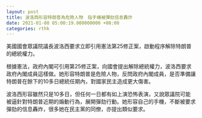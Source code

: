 ```yaml
---
layout: post
title: 波洛西形容特朗普為危險人物　指手機被彈劾信息轟炸
date: 2021-01-08 05:00:19.000000000 +08:00
categories: rthk
---
```


美國國會眾議院議長波洛西要求立即引用憲法第25修正案，啟動程序解除特朗普的總統權力。

根據憲法，政府內閣可引用第25修正案，向國會提出解除總統權力，波洛西要求政府內閣成員這樣做。她形容特朗普是危險人物，反問政府內閣成員，是否準備讓特朗普在餘下的10多日總統任期內，對國家民主造成更大傷害。

波洛西形容雖然只是10多日，但任何一日都有如上演恐怖表演，又說眾議院可能被逼針對特朗普近期的煽動行為，展開彈劾行動。她形容自己的手機，不斷被要求彈劾的信息轟炸，很多她在民主黨的同僚，亦提出類似要求。
